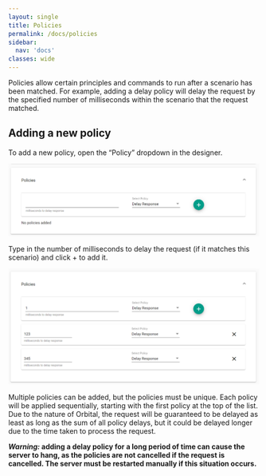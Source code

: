 ```yaml
---
layout: single
title: Policies
permalink: /docs/policies
sidebar:
  nav: 'docs'
classes: wide
---
```


Policies allow certain principles and commands to run after a scenario has been matched. For example, adding a delay policy will delay the request by the specified number of milliseconds within the scenario that the request matched.

## Adding a new policy

To add a new policy, open the “Policy” dropdown in the designer.

![Policy Empty](../../../assets/images/request-match-rules/policy_empty.png)

Type in the number of milliseconds to delay the request (if it matches this scenario) and click + to add it.

![Policy Filled](../../../assets/images/request-match-rules/policy_filled.png)

Multiple policies can be added, but the policies must be unique. Each policy will be applied sequentially, starting with the first policy at the top of the list. Due to the nature of Orbital, the request will be guaranteed to be delayed as least as long as the sum of all policy delays, but it could be delayed longer due to the time taken to process the request.

**_Warning:_ adding a delay policy for a long period of time can cause the server to hang, as the policies are not cancelled if the request is cancelled. The server must be restarted manually if this situation occurs.**
